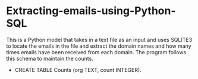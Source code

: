 # Extracting-emails-using-Python-SQL
This is a Python model that takes in a text file as an input and uses SQLITE3 to locate the emails in the file and extract the domain names and how many times emails have been received from each domain. The program follows this schema to maintain the counts.
- CREATE TABLE Counts (org TEXT, count INTEGER).
